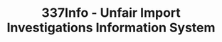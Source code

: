 ---
bigquery: https://console.cloud.google.com/bigquery?p=patents-public-data&d=usitc_investigations&page=dataset&project=sheets-management-319211
citation: US International Trade Commission 337Info Unfair Import Investigations Information
  System
contributors: US International Trade Comission
cost: None
description: US International Trade Commission 337Info Unfair Import Investigations
  Information System contains data on investigations done under Section 337. Section
  337 declares the infringement of certain statutory intellectual property rights
  and other forms of unfair competition in import trade to be unlawful practices.
  Most Section 337 investigations involve allegations of patent or registered trademark
  infringement.
documentation: FAQ and tutorial available on the site
last_edit: Mon, 04 Apr 2022 19:10:40 GMT
location: https://pubapps2.usitc.gov/337external/
maintained_by: US International Trade Comission
schema_fields: '[''investigationNo'', ''finalDetViolation'', ''teoIdIssueDate'', ''ouiiAttorney'',
  ''investigationTermDate'', ''lastUpdated'', ''teoProceedingInvolved'', ''teoIdDueDate'',
  ''issueDateOtherNonFinal'', ''finalDetNoViolation'', ''id'', ''internalRemand'',
  ''docketNo'', ''actualStartDateEvidHear'', ''endDateMarkmanHearing'', ''cafcAppeals'',
  ''htsNumbers'', ''currentStatus'', ''reportingRequirements'', ''aljAssigned'', ''dateCreated'',
  ''patentNumbers'', ''respondent'', ''invUnfairAct'', ''publication_number'', ''title'',
  ''gcAttorney'', ''teoReliefGranted'', ''dateComplaintFiled'', ''trademarkNumbers'',
  ''startDateMarkmanHearing'', ''finalIdOnViolationDue'', ''copyrightNumbers'', ''finalIdOnViolationIssue'',
  ''investigationType'', ''markmanHearing'', ''complainant'', ''scheduledEndDateEvidHear'',
  ''dateOfPublicationFrNotice'', ''scheduledStartDateEvidHear'', ''patentNumber'',
  ''targetDate'', ''ouiiParticipation'', ''currentActiveALJ'', ''actualEndDateEvidHear'']'
shortname: unfair_import_investigations
tags:
- import
- legal
- trade
timeframe: 2008-2021 (prior to 2008 downloadable as a JSON file)
title: 337Info - Unfair Import Investigations Information System
uuid: 2721f5ec-e599-4890-9265-9706719fc71e
---